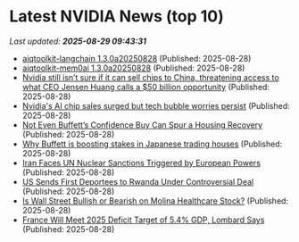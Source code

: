 # Latest NVIDIA News (top 10)
_Last updated: **2025-08-29 09:43:31**_

- [aiqtoolkit-langchain 1.3.0a20250828](https://pypi.org/project/aiqtoolkit-langchain/1.3.0a20250828/) (Published: 2025-08-28)
- [aiqtoolkit-mem0ai 1.3.0a20250828](https://pypi.org/project/aiqtoolkit-mem0ai/1.3.0a20250828/) (Published: 2025-08-28)
- [Nvidia still isn’t sure if it can sell chips to China, threatening access to what CEO Jensen Huang calls a $50 billion opportunity](https://fortune.com/asia/2025/08/28/nvidia-earnings-china-jensen-huang-h20-trump-export-controls/) (Published: 2025-08-28)
- [Nvidia's AI chip sales surged but tech bubble worries persist](https://www.hurriyetdailynews.com/nvidias-ai-chip-sales-surged-but-tech-bubble-worries-persist-212994) (Published: 2025-08-28)
- [Not Even Buffett’s Confidence Buy Can Spur a Housing Recovery](https://biztoc.com/x/a71a966a9db6f4f1) (Published: 2025-08-28)
- [Why Buffett is boosting stakes in Japanese trading houses](https://biztoc.com/x/0ddbd42c79271c3a) (Published: 2025-08-28)
- [Iran Faces UN Nuclear Sanctions Triggered by European Powers](https://biztoc.com/x/e3d0da0277064532) (Published: 2025-08-28)
- [US Sends First Deportees to Rwanda Under Controversial Deal](https://biztoc.com/x/97cb4035aaf88461) (Published: 2025-08-28)
- [Is Wall Street Bullish or Bearish on Molina Healthcare Stock?](https://biztoc.com/x/3edbca53d370c2f1) (Published: 2025-08-28)
- [France Will Meet 2025 Deficit Target of 5.4% GDP, Lombard Says](https://biztoc.com/x/b59c58699e2a7733) (Published: 2025-08-28)
